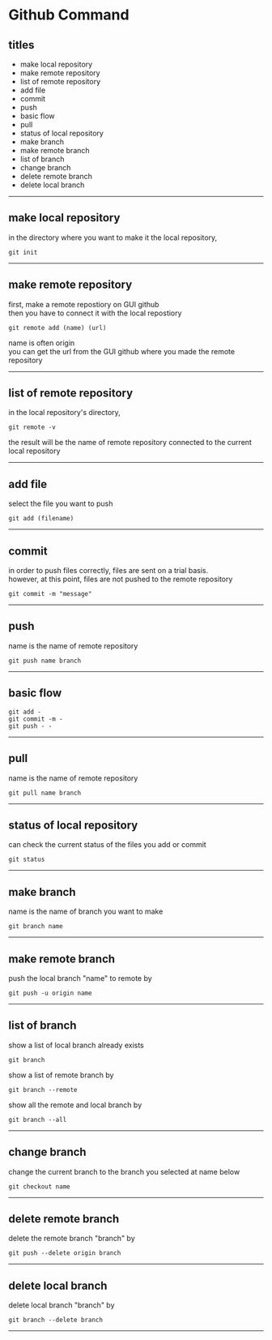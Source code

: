 # Github Command



## titles

* make local repository  
* make remote repository  
* list of remote repository  
* add file  
* commit  
* push  
* basic flow   
* pull  
* status of local repository  
* make branch  
* make remote branch  
* list of branch  
* change branch  
* delete remote branch  
* delete local branch  




***



## make local repository
in the directory where you want to make it the local repository,
```
git init
```



***



## make remote repository
first, make a remote repostiory on GUI github  
then you have to connect it with the local repostiory
```
git remote add (name) (url)
```
name is often origin  
you can get the url from the GUI github where you made the remote repository



***



## list of remote repository
in the local repository's directory,  
```
git remote -v
```
the result will be the name of remote repository connected to the current local repository



***



## add file
select the file you want to push
```
git add (filename)
```



***



## commit
in order to push files correctly, files are sent on a trial basis.  
however, at this point, files are not pushed to the remote repository
```
git commit -m "message"
```



***



## push
name is the name of remote repository  
```
git push name branch
```



***



## basic flow
```
git add -
git commit -m - 
git push - -
```



***



## pull
name is the name of remote repository
```
git pull name branch
```



***



## status of local repository
can check the current status of the files you add or commit
```
git status
```



***



## make branch
name is the name of branch you want to make
```
git branch name
```



***



## make remote branch
push the local branch "name" to remote by
```
git push -u origin name
```



***



## list of branch
show a list of local branch already exists
```
git branch
```
show a list of remote branch by
```
git branch --remote
```
show all the remote and local branch by
```
git branch --all
```



***



## change branch
change the current branch to the branch you selected at name below
```
git checkout name
```



***



## delete remote branch
delete the remote branch "branch" by
```
git push --delete origin branch
```



***



## delete local branch
delete local branch "branch" by
```
git branch --delete branch
```



***



